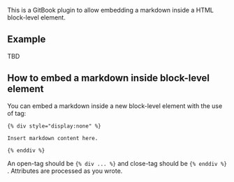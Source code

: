 This is a GitBook plugin to allow embedding a markdown inside a HTML block-level element.

## Example

TBD 


## How to embed a markdown inside block-level element

You can embed a markdown inside a new block-level element with the use of tag:

```
{% div style="display:none" %}

Insert markdown content here.

{% enddiv %}
```

An open-tag should be  `{% div ... %}` and close-tag should be `{% enddiv %}`  . Attributes are processed as you wrote.
